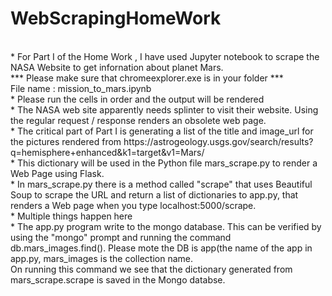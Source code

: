 # WebScrapingHomeWork
</br>
* For Part I of the Home Work , I have used Jupyter notebook to scrape the NASA Website to get infornation about planet Mars.
</br>
*** Please make sure that chromeexplorer.exe is in your folder ***
</br>
File name : mission_to_mars.ipynb
</br>
* Please run the cells in order and the output will be rendered
</br>
* The NASA web site apparently needs splinter to visit their website. Using the regular request / response renders an obsolete
web page.
</br>
* The critical part of Part I is generating a list of the title and image_url for the pictures rendered from
https://astrogeology.usgs.gov/search/results?q=hemisphere+enhanced&k1=target&v1=Mars/
</br>
* This dictionary will be used in the Python file mars_scrape.py to render a Web Page using Flask.
</br>
* In mars_scrape.py there is a method called "scrape" that uses Beautiful Soup to scrape the URL and return a list of dictionaries to app.py, that renders a Web page when you type localhost:5000/scrape.
</br>
* Multiple things happen here 
</br>
* The app.py program write to the mongo database. This can be verified by using the "mongo" prompt and running the command 
db.mars_images.find(). Please mote the DB is app(the name of the app in app.py, mars_images is the collection name. 
</br>
On running this command we see that the dictionary generated from mars_scrape.scrape is saved in the Mongo databse.
</br>

